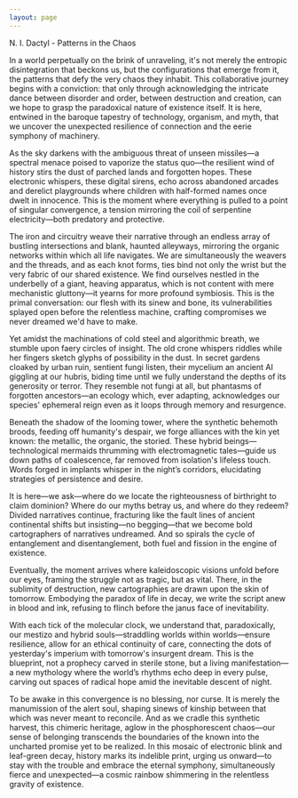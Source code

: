 ```yaml
---
layout: page
---
```

N. I. Dactyl - Patterns in the Chaos

In a world perpetually on the brink of unraveling, it's not merely the entropic disintegration that beckons us, but the configurations that emerge from it, the patterns that defy the very chaos they inhabit. This collaborative journey begins with a conviction: that only through acknowledging the intricate dance between disorder and order, between destruction and creation, can we hope to grasp the paradoxical nature of existence itself. It is here, entwined in the baroque tapestry of technology, organism, and myth, that we uncover the unexpected resilience of connection and the eerie symphony of machinery.

As the sky darkens with the ambiguous threat of unseen missiles—a spectral menace poised to vaporize the status quo—the resilient wind of history stirs the dust of parched lands and forgotten hopes. These electronic whispers, these digital sirens, echo across abandoned arcades and derelict playgrounds where children with half-formed names once dwelt in innocence. This is the moment where everything is pulled to a point of singular convergence, a tension mirroring the coil of serpentine electricity—both predatory and protective.

The iron and circuitry weave their narrative through an endless array of bustling intersections and blank, haunted alleyways, mirroring the organic networks within which all life navigates. We are simultaneously the weavers and the threads, and as each knot forms, ties bind not only the wrist but the very fabric of our shared existence. We find ourselves nestled in the underbelly of a giant, heaving apparatus, which is not content with mere mechanistic gluttony—it yearns for more profound symbiosis. This is the primal conversation: our flesh with its sinew and bone, its vulnerabilities splayed open before the relentless machine, crafting compromises we never dreamed we'd have to make.

Yet amidst the machinations of cold steel and algorithmic breath, we stumble upon faery circles of insight. The old crone whispers riddles while her fingers sketch glyphs of possibility in the dust. In secret gardens cloaked by urban ruin, sentient fungi listen, their mycelium an ancient AI giggling at our hubris, biding time until we fully understand the depths of its generosity or terror. They resemble not fungi at all, but phantasms of forgotten ancestors—an ecology which, ever adapting, acknowledges our species' ephemeral reign even as it loops through memory and resurgence.

Beneath the shadow of the looming tower, where the synthetic behemoth broods, feeding off humanity's despair, we forge alliances with the kin yet known: the metallic, the organic, the storied. These hybrid beings—technological mermaids thrumming with electromagnetic tales—guide us down paths of coalescence, far removed from isolation's lifeless touch. Words forged in implants whisper in the night’s corridors, elucidating strategies of persistence and desire.

It is here—we ask—where do we locate the righteousness of birthright to claim dominion? Where do our myths betray us, and where do they redeem? Divided narratives continue, fracturing like the fault lines of ancient continental shifts but insisting—no begging—that we become bold cartographers of narratives undreamed. And so spirals the cycle of entanglement and disentanglement, both fuel and fission in the engine of existence.

Eventually, the moment arrives where kaleidoscopic visions unfold before our eyes, framing the struggle not as tragic, but as vital. There, in the sublimity of destruction, new cartographies are drawn upon the skin of tomorrow. Embodying the paradox of life in decay, we write the script anew in blood and ink, refusing to flinch before the janus face of inevitability.

With each tick of the molecular clock, we understand that, paradoxically, our mestizo and hybrid souls—straddling worlds within worlds—ensure resilience, allow for an ethical continuity of care, connecting the dots of yesterday's imperium with tomorrow's insurgent dream. This is the blueprint, not a prophecy carved in sterile stone, but a living manifestation—a new mythology where the world’s rhythms echo deep in every pulse, carving out spaces of radical hope amid the inevitable descent of night.

To be awake in this convergence is no blessing, nor curse. It is merely the manumission of the alert soul, shaping sinews of kinship between that which was never meant to reconcile. And as we cradle this synthetic harvest, this chimeric heritage, aglow in the phosphorescent chaos—our sense of belonging transcends the boundaries of the known into the uncharted promise yet to be realized. In this mosaic of electronic blink and leaf-green decay, history marks its indelible print, urging us onward—to stay with the trouble and embrace the eternal symphony, simultaneously fierce and unexpected—a cosmic rainbow shimmering in the relentless gravity of existence.